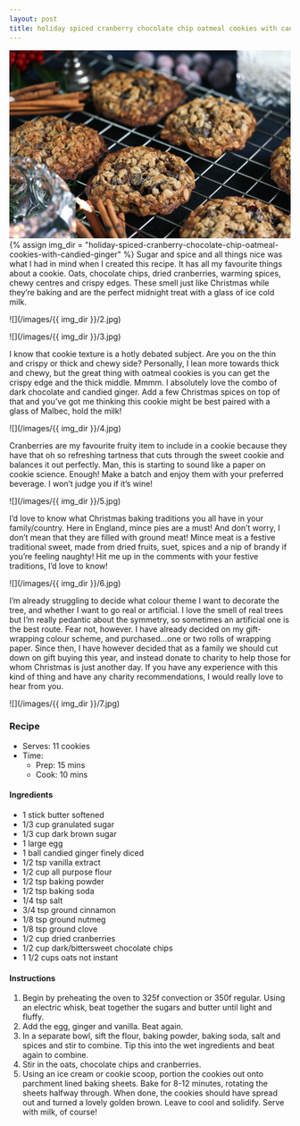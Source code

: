 ```yaml
---
layout: post
title: holiday spiced cranberry chocolate chip oatmeal cookies with candied ginger
---
```

![](/images/holiday-spiced-cranberry-chocolate-chip-oatmeal-cookies-with-candied-ginger/1.jpg)
{% assign img_dir = "holiday-spiced-cranberry-chocolate-chip-oatmeal-cookies-with-candied-ginger" %}
Sugar and spice and all things nice was what I had in mind when I created this recipe. It has all my favourite things about a cookie. Oats, chocolate chips, dried cranberries, warming spices, chewy centres and crispy edges. These smell just like Christmas while they’re baking and are the perfect midnight treat with a glass of ice cold milk.

![](/images/{{ img_dir }}/2.jpg)

![](/images/{{ img_dir }}/3.jpg)

I know that cookie texture is a hotly debated subject. Are you on the thin and crispy or thick and chewy side? Personally, I lean more towards thick and chewy, but the great thing with oatmeal cookies is you can get the crispy edge and the thick middle. Mmmm. I absolutely love the combo of dark chocolate and candied ginger. Add a few Christmas spices on top of that and you’ve got me thinking this cookie might be best paired with a glass of Malbec, hold the milk!

![](/images/{{ img_dir }}/4.jpg)

Cranberries are my favourite fruity item to include in a cookie because they have that oh so refreshing tartness that cuts through the sweet cookie and balances it out perfectly. Man, this is starting to sound like a paper on cookie science. Enough! Make a batch and enjoy them with your preferred beverage. I won’t judge you if it’s wine!

![](/images/{{ img_dir }}/5.jpg)

I’d love to know what Christmas baking traditions you all have in your family/country. Here in England, mince pies are a must! And don’t worry, I don’t mean that they are filled with ground meat! Mince meat is a festive traditional sweet, made from dried fruits, suet, spices and a nip of brandy if you’re feeling naughty! Hit me up in the comments with your festive traditions, I’d love to know!

![](/images/{{ img_dir }}/6.jpg)

I’m already struggling to decide what colour theme I want to decorate the tree, and whether I want to go real or artificial. I love the smell of real trees but I’m really pedantic about the symmetry, so sometimes an artificial one is the best route. Fear not, however. I have already decided on my gift-wrapping colour scheme, and purchased…one or two rolls of wrapping paper. Since then, I have however decided that as a family we should cut down on gift buying this year, and instead donate to charity to help those for whom Christmas is just another day. If you have any experience with this kind of thing and have any charity recommendations, I would really love to hear from you.

![](/images/{{ img_dir }}/7.jpg)

### Recipe
+ Serves: 11 cookies
+ Time:
  + Prep: 15 mins
  + Cook: 10 mins
#### Ingredients
+ 1 stick butter softened
+ 1/3 cup granulated sugar
+ 1/3 cup dark brown sugar
+ 1 large egg
+ 1 ball candied ginger finely diced
+ 1/2 tsp vanilla extract
+ 1/2 cup all purpose flour
+ 1/2 tsp baking powder
+ 1/2 tsp baking soda
+ 1/4 tsp salt
+ 3/4 tsp ground cinnamon
+ 1/8 tsp ground nutmeg
+ 1/8 tsp ground clove
+ 1/2 cup dried cranberries
+ 1/2 cup dark/bittersweet chocolate chips
+ 1 1/2 cups oats not instant

#### Instructions
1. Begin by preheating the oven to 325f convection or 350f regular. Using an electric whisk, beat together the sugars and butter until light and fluffy.
1. Add the egg, ginger and vanilla. Beat again.
1. In a separate bowl, sift the flour, baking powder, baking soda, salt and spices and stir to combine. Tip this into the wet ingredients and beat again to combine.
1. Stir in the oats, chocolate chips and cranberries.
1. Using an ice cream or cookie scoop, portion the cookies out onto parchment lined baking sheets. Bake for 8-12 minutes, rotating the sheets halfway through. When done, the cookies should have spread out and turned a lovely golden brown. Leave to cool and solidify. Serve with milk, of course!
